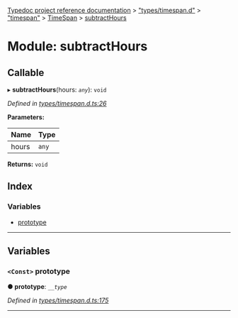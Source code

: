 [Typedoc project reference documentation](../README.md) > ["types/timespan.d"](../modules/_types_timespan_d_.md) > ["timespan"](../modules/_types_timespan_d_._timespan_.md) > [TimeSpan](../classes/_types_timespan_d_._timespan_.timespan.md) > [subtractHours](../modules/_types_timespan_d_._timespan_.timespan.subtracthours.md)

# Module: subtractHours

## Callable
▸ **subtractHours**(hours: *`any`*): `void`

*Defined in [types/timespan.d.ts:26](https://github.com/DocuWare/REST-Sample-TS/blob/master/src/types/timespan.d.ts#L26)*

**Parameters:**

| Name | Type |
| ------ | ------ |
| hours | `any` |

**Returns:** `void`

## Index

### Variables

* [prototype](_types_timespan_d_._timespan_.timespan.subtracthours.md#prototype)

---

## Variables

<a id="prototype"></a>

### `<Const>` prototype

**● prototype**: *`__type`*

*Defined in [types/timespan.d.ts:175](https://github.com/DocuWare/REST-Sample-TS/blob/master/src/types/timespan.d.ts#L175)*

___

